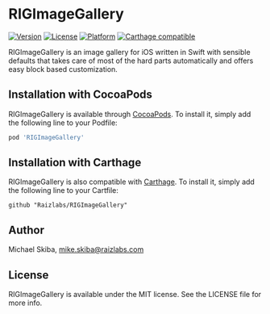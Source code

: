 # RIGImageGallery

[![Version](https://img.shields.io/cocoapods/v/RIGImageGallery.svg?style=flat)](http://cocoapods.org/pods/RIGImageGallery)
[![License](https://img.shields.io/cocoapods/l/RIGImageGallery.svg?style=flat)](http://cocoapods.org/pods/RIGImageGallery)
[![Platform](https://img.shields.io/cocoapods/p/RIGImageGallery.svg?style=flat)](http://cocoapods.org/pods/RIGImageGallery)
[![Carthage compatible](https://img.shields.io/badge/Carthage-compatible-4BC51D.svg?style=flat)](https://github.com/Carthage/Carthage)

RIGImageGallery is an image gallery for iOS written in Swift with sensible
defaults that takes care of most of the hard parts automatically and offers easy
block based customization.

## Installation with CocoaPods

RIGImageGallery is available through [CocoaPods](http://cocoapods.org). To install
it, simply add the following line to your Podfile:

```ruby
pod 'RIGImageGallery'
```

## Installation with Carthage

RIGImageGallery is also compatible with [Carthage](https://github.com/Carthage/Carthage). To install it, simply add the following line to your Cartfile:

```ogdl
github "Raizlabs/RIGImageGallery"
```

## Author

Michael Skiba, mike.skiba@raizlabs.com

## License

RIGImageGallery is available under the MIT license. See the LICENSE file for more info.
